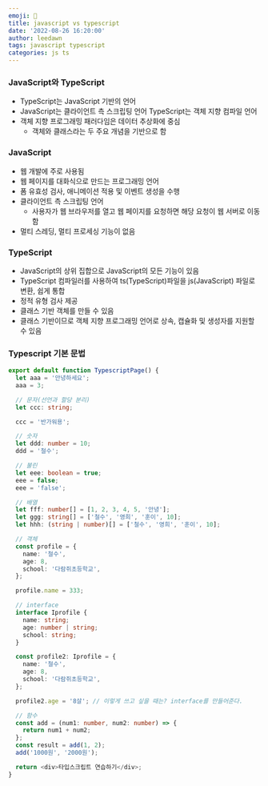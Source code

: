 ```yaml
---
emoji: 🧐
title: javascript vs typescript
date: '2022-08-26 16:20:00'
author: leedawn
tags: javascript typescript
categories: js ts
---
```


### JavaScript와 TypeScript

- TypeScript는 JavaScript 기반의 언어
- JavaScript는 클라이언트 측 스크립팅 언어 TypeScript는 객체 지향 컴파일 언어
- 객체 지향 프로그래밍 패러다임은 데이터 추상화에 중심
  - 객체와 클래스라는 두 주요 개념을 기반으로 함

### JavaScript

- 웹 개발에 주로 사용됨
- 웹 페이지를 대화식으로 만드는 프로그래밍 언어
- 폼 유효성 검사, 애니메이션 적용 및 이벤트 생성을 수행
- 클라이언트 측 스크립팅 언어
  - 사용자가 웹 브라우저를 열고 웹 페이지를 요청하면 해당 요청이 웹 서버로 이동함
- 멀티 스레딩, 멀티 프로세싱 기능이 없음

### TypeScript

- JavaScript의 상위 집합으로 JavaScript의 모든 기능이 있음
- TypeScript 컴파일러를 사용하여 ts(TypeScript)파일을 js(JavaScript) 파일로 변환, 쉽게 통합
- 정적 유형 검사 제공
- 클래스 기반 객체를 만들 수 있음
- 클래스 기반이므로 객체 지향 프로그래밍 언어로 상속, 캡슐화 및 생성자를 지원할 수 있음

### Typescript 기본 문법

```typescript
export default function TypescriptPage() {
  let aaa = '안녕하세요';
  aaa = 3;

  // 문자(선언과 할당 분리)
  let ccc: string;

  ccc = '반가워용';

  // 숫자
  let ddd: number = 10;
  ddd = '철수';

  // 불린
  let eee: boolean = true;
  eee = false;
  eee = 'false';

  // 배열
  let fff: number[] = [1, 2, 3, 4, 5, '안녕'];
  let ggg: string[] = ['철수', '영희', '훈이', 10];
  let hhh: (string | number)[] = ['철수', '영희', '훈이', 10];

  // 객체
  const profile = {
    name: '철수',
    age: 8,
    school: '다람쥐초등학교',
  };

  profile.name = 333;

  // interface
  interface Iprofile {
    name: string;
    age: number | string;
    school: string;
  }

  const profile2: Iprofile = {
    name: '철수',
    age: 8,
    school: '다람쥐초등학교',
  };

  profile2.age = '8살'; // 이렇게 쓰고 싶을 때는? interface를 만들어준다.

  // 함수
  const add = (num1: number, num2: number) => {
    return num1 + num2;
  };
  const result = add(1, 2);
  add('1000원', '2000원');

  return <div>타입스크립트 연습하기</div>;
}
```
